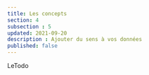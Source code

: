 ```yaml
---
title: Les concepts
section: 4
subsection : 5
updated: 2021-09-20
description : Ajouter du sens à vos données
published: false
---
```


LeTodo
